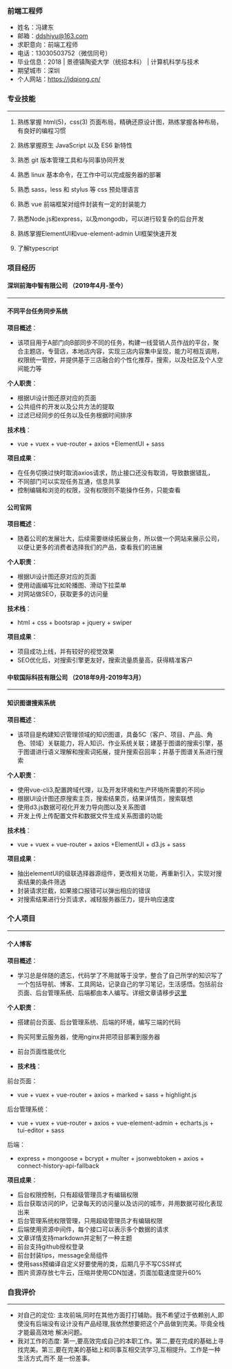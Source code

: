 ### 前端工程师
* 姓名：冯建东
* 邮箱：ddshiyu@163.com
* 求职意向：前端工程师
* 电话：13030503752（微信同号）
* 毕业信息：2018 | 景德镇陶瓷大学（统招本科） | 计算机科学与技术
* 期望城市：深圳
* 个人网站：https://jdqiong.cn/
### 专业技能
***
1. 熟练掌握 html(5)，css(3) 页面布局，精确还原设计图，熟练掌握各种布局，有良好的编程习惯

2. 熟练掌握原生 JavaScript 以及 ES6 新特性

5. 熟悉 git 版本管理工具和与同事协同开发

6. 熟悉 linux 基本命令，在工作中可以完成服务器的部署

7. 熟悉 sass，less 和 stylus 等 css 预处理语言

8. 熟悉 vue 前端框架对组件封装有一定的封装能力

9. 熟悉Node.js和express，以及mongodb，可以进行较复杂的后台开发

10. 熟练掌握ElementUI和vue-element-admin UI框架快速开发

11. 了解typescript

### 项目经历

#### 深圳前海中智有限公司 （2019年4月-至今）
<hr/>

#### 不同平台任务同步系统
**项目概述**：
* 该项目用于A部门向B部同步不同的任务，构建一线营销人员作战的平台，聚合主题店，专营店，本地店内容，实现三店内容集中呈现，能力可相互调用，权限统一管控，并提供基于三店融合的个性化推荐，搜索，以及社区及个人空间能力等

**个人职责**：
* 根据UI设计图还原对应的页面
* 公共组件的开发以及公共方法的提取
* 过滤已经同步的任务以及任务根据时间排序

**技术栈**：
* vue + vuex + vue-router + axios +ElementUI + sass

**项目成果**：
* 在任务切换过快时取消axios请求，防止接口还没有取消，导致数据错乱，
* 不同部门可以实现任务互通，信息共享
* 控制编辑和浏览的权限，没有权限则不能操作任务，只能查看

#### 公司官网
**项目概述**：
* 随着公司的发展壮大，后续需要继续拓展业务，所以做一个网站来展示公司，以便让更多的消费者选择我们的产品，查看我们的进展

**个人职责**：
* 根据UI设计图还原对应的页面
* 使用动画编写比如轮播图、滑动下拉菜单
* 对网站做SEO，获取更多的访问量

**技术栈**：
* html + css + bootsrap + jquery + swiper

**项目成果**：
* 项目成功上线，并有较好的视觉效果
* SEO优化后，对搜索引擎更友好，搜索流量质量高，获得精准客户

#### 中软国际科技有限公司 （2018年9月-2019年3月）
<hr/>

#### 知识图谱搜索系统
**项目概述**：
* 该项目是构建知识管理领域的知识图谱，具备5C（客户、项目、产品、角色、领域）关联能力，将人知识、作业系统关联；建基于图谱的搜索引擎，基于图谱进行语义理解和搜索词拓展，提升搜索召回率；并基于图谱关系进行搜索

**个人职责**：
* 使用vue-cli3,配置跨域代理，以及开发环境和生产环境所需要的不同ip
* 根据UI设计图还原搜索主页，搜索结果页，结果详情页，搜索联想
* 使用d3.js数据可视化开发力导向图以及关系图谱
* 开发上传上传配置文件和数据文件生成关系图谱的功能

**技术栈**：
* vue + vuex + vue-router + axios +ElementUI + d3.js + sass

**项目成果**：
* 抽出elementUI的级联选择器源组件，更改相关功能，再重新引入，实现对搜索结果的条件筛选
* 封装请求拦截，如果接口报错可以弹出相应的错误
* 对搜索结果进行分页请求，减轻服务器压力，提升响应速度
### 个人项目
***
#### 个人博客
**项目概述**：
* 学习总是伴随的遗忘，代码学了不用就等于没学，整合了自己所学的知识写了一个包括导航、博客、工具网站，记录自己的学习笔记，生活感悟。包括前台页面、后台管理系统、后端都由本人编写。详细文章请移步[这里](https://jdqiong.cn/blog/articleDetail?id=5f14661725a064250fd8a087)

**个人职责**：

* 搭建前台页面、后台管理系统、后端的环境，编写三端的代码
* 购买阿里云服务器，使用nginx并把项目部署到服务器
* 前台页面性能优化


* **技术栈**：

前台页面：
* vue + vuex + vue-router + axios + marked + sass + highlight.js

后台管理系统：
* vue + vuex + vue-router + axios + vue-element-admin + echarts.js + tui-editor + sass

后端：
* express + mongoose + bcrypt + multer + jsonwebtoken + axios + connect-history-api-fallback

**项目成果**：
* 后台权限控制，只有超级管理员才有编辑权限
* 后台获取访问的IP，记录每天的访问量以及访问的城市，并用数据可视化表现出来
* 后台管理系统权限管理，只用超级管理员才有编辑权限
* 后端使用资源中间件，每个接口可以表示多个数据的请求
* 文章详情支持markdown并定制了一种主题
* 前台支持github授权登录
* 前台封装tips，message全局组件
* 使用sass预编译自定义好要使用的类，后期几乎不写CSS样式
* 图片资源存放七牛云，压缩并使用CDN加速，页面加载速度提升60%
### 自我评价
***
* 对自己的定位:  主攻前端,同时在其他方面打打辅助。我不希望过于依赖别人,即使没有后端没有设计没有产品经理,我依然想要把这个产品做到完美。毕竟全栈才能最高效地 解决问题。
* 我对工作的态度:  第一,要高效完成自己的本职工作。第二,要在完成的基础上寻找完美。第三,要在完美的基础上和同事互相交流学习,互相提升。工作是一种生活方式,而不 是一份差事。
